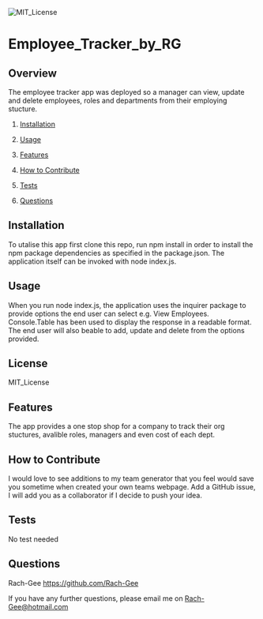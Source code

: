 ![MIT_License](https://img.shields.io/badge/MIT_License-License-green)
  
# Employee_Tracker_by_RG

## Overview
        
The employee tracker app was deployed so a manager can view, update and delete employees, roles and departments from their employing stucture. 

1. [Installation](#Installation)

2. [Usage](#Usage)

3. [Features](#Features)

4. [How to Contribute](#How-to-Contribute)

5. [Tests](#Tests)

6. [Questions](#Questions)
        
## Installation
       
To utalise this app first clone this repo, run npm install in order to install the npm package dependencies as specified in the package.json. The application itself can be invoked with node index.js.
       
## Usage
       
When you run node index.js, the application uses the inquirer package to provide options the end user can select e.g. View Employees. Console.Table has been used to display the response in a readable format. The end user will also beable to add, update and delete from the options provided. 

## License

MIT_License
       
## Features
       
The app provides a one stop shop for a company to track their org stuctures, avalible roles, managers and even cost of each dept. 
        
## How to Contribute
        
I would love to see additions to my team generator that you feel would save you sometime when created your own teams webpage. Add a GitHub issue, I will add you as a collaborator if I decide to push your idea.
        
## Tests
No test needed
    
## Questions
Rach-Gee
https://github.com/Rach-Gee

If you have any further questions, please email me on Rach-Gee@hotmail.com
